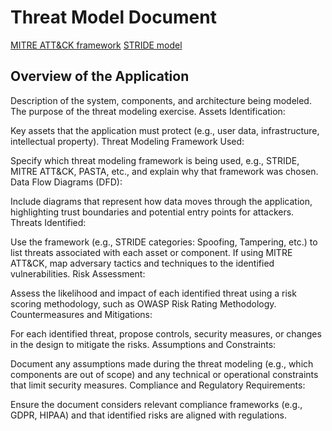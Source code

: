 # Threat Model Document

[MITRE ATT&CK framework](https://www.ibm.com/topics/mitre-attack)
[STRIDE model](https://en.wikipedia.org/wiki/STRIDE_model)

## Overview of the Application

Description of the system, components, and architecture being modeled.
The purpose of the threat modeling exercise.
Assets Identification:

Key assets that the application must protect (e.g., user data, infrastructure, intellectual property).
Threat Modeling Framework Used:

Specify which threat modeling framework is being used, e.g., STRIDE, MITRE ATT&CK, PASTA, etc., and explain why that framework was chosen.
Data Flow Diagrams (DFD):

Include diagrams that represent how data moves through the application, highlighting trust boundaries and potential entry points for attackers.
Threats Identified:

Use the framework (e.g., STRIDE categories: Spoofing, Tampering, etc.) to list threats associated with each asset or component.
If using MITRE ATT&CK, map adversary tactics and techniques to the identified vulnerabilities.
Risk Assessment:

Assess the likelihood and impact of each identified threat using a risk scoring methodology, such as OWASP Risk Rating Methodology.
Countermeasures and Mitigations:

For each identified threat, propose controls, security measures, or changes in the design to mitigate the risks.
Assumptions and Constraints:

Document any assumptions made during the threat modeling (e.g., which components are out of scope) and any technical or operational constraints that limit security measures.
Compliance and Regulatory Requirements:

Ensure the document considers relevant compliance frameworks (e.g., GDPR, HIPAA) and that identified risks are aligned with regulations.

